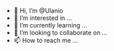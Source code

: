 - 👋 Hi, I’m @Ulanio
- 👀 I’m interested in ...
- 🌱 I’m currently learning ...
- 💞️ I’m looking to collaborate on ...
- 📫 How to reach me ...

<!---
Ulanio/Ulanio is a ✨ special ✨ repository because its `README.md` (this file) appears on your GitHub profile.
You can click the Preview link to take a look at your changes.
--->
